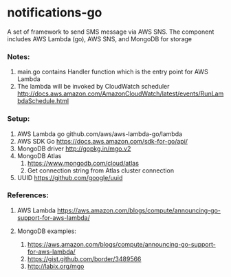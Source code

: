 # notifications-go

A set of framework to send SMS message via AWS SNS.  The component 
includes AWS Lambda (go), AWS SNS, and MongoDB for storage

### Notes:
1. main.go contains Handler function which is the entry point 
for AWS Lambda
2. The lambda will be invoked by CloudWatch scheduler
http://docs.aws.amazon.com/AmazonCloudWatch/latest/events/RunLambdaSchedule.html


### Setup:

1. AWS Lambda go 
   github.com/aws/aws-lambda-go/lambda
2. AWS SDK Go 
   https://docs.aws.amazon.com/sdk-for-go/api/
3. MongoDB driver
   http://gopkg.in/mgo.v2
4. MongoDB Atlas
   1. https://www.mongodb.com/cloud/atlas
   2. Get connection string from Atlas cluster connection 
5. UUID
   https://github.com/google/uuid
   
   
### References:

1. AWS Lambda
    https://aws.amazon.com/blogs/compute/announcing-go-support-for-aws-lambda/

2. MongoDB examples:
    1. https://aws.amazon.com/blogs/compute/announcing-go-support-for-aws-lambda/
    2. https://gist.github.com/border/3489566
    3. http://labix.org/mgo
    